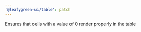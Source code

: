 ```yaml
---
'@leafygreen-ui/table': patch
---
```


Ensures that cells with a value of 0 render properly in the table
